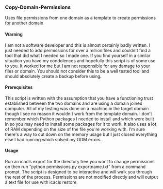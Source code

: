 ### Copy-Domain-Permissions
Uses file permissions from one domain as a template to create permissions for another domain.
#### Warning
I am not a software developer and this is almost certainly badly written. I just needed to add permissions for over a million files and couldn't find a tool that did what I needed so I made one. If you find yourself in a similar situation you have my condolences and hopefully this script is of some use to you. It worked for me but I am not responsible for any damage to your files or domain. You should not consider this to be a well tested tool and should absolutely create a backup before using.
#### Prerequisites
This script is written with the assumption that you have a functioning trust established between the two domains and are using a domain joined computer. All of my testing was done on a machine in the target domain though I see no reason it wouldn't work from the template domain. I don't remember which Python packages I needed to install and which were built in so you may need to install some packages for it to work. It also uses a lot of RAM depending on the size of the file you're working with. I'm sure there's a way to cut down on the memory usage but I just closed everything else I had running which solved my OOM errors.

#### Usage
Run an icacls export for the directory tree you want to change permissions on then run "python permissions.py exportname.txt" from a command prompt. The script is designed to be interactive and will walk you through the rest of the process. Permissions are not modified directly and will output a text file for use with icacls restore.
